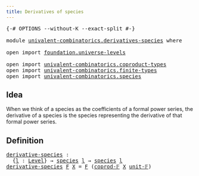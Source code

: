 ```yaml
---
title: Derivatives of species
---
```


<pre class="Agda"><a id="48" class="Symbol">{-#</a> <a id="52" class="Keyword">OPTIONS</a> <a id="60" class="Pragma">--without-K</a> <a id="72" class="Pragma">--exact-split</a> <a id="86" class="Symbol">#-}</a>

<a id="91" class="Keyword">module</a> <a id="98" href="univalent-combinatorics.derivatives-species.html" class="Module">univalent-combinatorics.derivatives-species</a> <a id="142" class="Keyword">where</a>

<a id="149" class="Keyword">open</a> <a id="154" class="Keyword">import</a> <a id="161" href="foundation.universe-levels.html" class="Module">foundation.universe-levels</a>

<a id="189" class="Keyword">open</a> <a id="194" class="Keyword">import</a> <a id="201" href="univalent-combinatorics.coproduct-types.html" class="Module">univalent-combinatorics.coproduct-types</a>
<a id="241" class="Keyword">open</a> <a id="246" class="Keyword">import</a> <a id="253" href="univalent-combinatorics.finite-types.html" class="Module">univalent-combinatorics.finite-types</a>
<a id="290" class="Keyword">open</a> <a id="295" class="Keyword">import</a> <a id="302" href="univalent-combinatorics.species.html" class="Module">univalent-combinatorics.species</a>
</pre>
## Idea

When we think of a species as the coefficients of a formal power series, the derivative of a species is the species representing the derivative of that formal power series.

## Definition

<pre class="Agda"><a id="derivative-species"></a><a id="545" href="univalent-combinatorics.derivatives-species.html#545" class="Function">derivative-species</a> <a id="564" class="Symbol">:</a>
  <a id="568" class="Symbol">{</a><a id="569" href="univalent-combinatorics.derivatives-species.html#569" class="Bound">l</a> <a id="571" class="Symbol">:</a> <a id="573" href="Agda.Primitive.html#597" class="Postulate">Level</a><a id="578" class="Symbol">}</a> <a id="580" class="Symbol">→</a> <a id="582" href="univalent-combinatorics.species.html#429" class="Function">species</a> <a id="590" href="univalent-combinatorics.derivatives-species.html#569" class="Bound">l</a> <a id="592" class="Symbol">→</a> <a id="594" href="univalent-combinatorics.species.html#429" class="Function">species</a> <a id="602" href="univalent-combinatorics.derivatives-species.html#569" class="Bound">l</a>
<a id="604" href="univalent-combinatorics.derivatives-species.html#545" class="Function">derivative-species</a> <a id="623" href="univalent-combinatorics.derivatives-species.html#623" class="Bound">F</a> <a id="625" href="univalent-combinatorics.derivatives-species.html#625" class="Bound">X</a> <a id="627" class="Symbol">=</a> <a id="629" href="univalent-combinatorics.derivatives-species.html#623" class="Bound">F</a> <a id="631" class="Symbol">(</a><a id="632" href="univalent-combinatorics.coproduct-types.html#5471" class="Function">coprod-𝔽</a> <a id="641" href="univalent-combinatorics.derivatives-species.html#625" class="Bound">X</a> <a id="643" href="univalent-combinatorics.finite-types.html#8664" class="Function">unit-𝔽</a><a id="649" class="Symbol">)</a>
</pre>